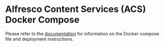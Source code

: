 # Alfresco Content Services (ACS) Docker Compose

Please refer to the [documentation](/docs/docker-compose/README.md) for information on the Docker compose file and deployment instructions.